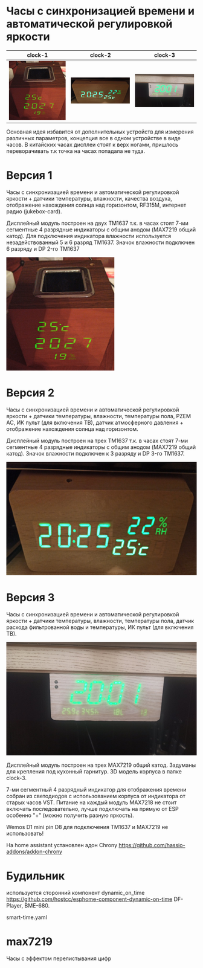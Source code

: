 

Часы с синхронизацией времени и автоматической регулировкой яркости
========================
| clock-1                                                    | clock-2                                                   | clock-3                                    |
|------------------------------------------------------------|-----------------------------------------------------------|--------------------------------------------|
| ![clock-1](https://github.com/ananyevgv/Esphome-clock-NTP/blob/main/clock-1/1639051819484.jpg) | ![clock-2](https://github.com/ananyevgv/Esphome-clock-NTP/blob/main/clock-2/1639051819490.jpg) | ![clock-3](https://github.com/ananyevgv/Esphome-clock-NTP/blob/main/clock-3/33.jpg) |



Основная идея избавится от дополнительных устройств для измерения различных параметров, концепция все в одном устройстве в виде часов. 
В китайских часах дисплеи стоят к верх ногами, пришлось переворачивать т.к точка на часах попадала не туда.

Версия 1 
==========

Часы с синхронизацией времени и автоматической регулировкой яркости + датчики температуры, влажности, качества воздуха, отображение нахождения солнца над горизонтом, RF315M, интернет радио (jukebox-card).

Дисплейный модуль построен на двух TM1637 т.к. в часах стоят 7-ми сегментные 4 разрядные индикаторы с общим анодом (MAX7219 общий катод). Для подключения индикатора влажности используется незадействованный 5 и 6 разряд TM1637. Значок влажности подключен 6 разряду и DP 2-го TM1637

<img src="https://github.com/ananyevgv/Esphome-clock-NTP/blob/main/clock-1/1639051819484.jpg" height="300" alt="Часы">

Версия 2
==========
Часы с синхронизацией времени и автоматической регулировкой яркости + датчики температуры, влажности, температуры пола, PZEM AC, ИК пульт (для включения ТВ), датчик атмосферного давления + отображение нахождения солнца над горизонтом.

Дисплейный модуль построен на трех TM1637 т.к. в часах стоят 7-ми сегментные 4 разрядные индикаторы с общим анодом (MAX7219 общий катод). Значок влажности подключен к 3 разряду и DP 3-го TM1637. 

<img src="https://github.com/ananyevgv/Esphome-clock-NTP/blob/main/clock-2/1639051819490.jpg" height="300" alt="Часы">

Версия 3
==========
Часы с синхронизацией времени и автоматической регулировкой яркости + датчики температуры, влажности, температуры пола, датчик расхода фильтрованной воды  и температуры, ИК пульт (для включения ТВ). 

<img src="https://github.com/ananyevgv/Esphome-clock-NTP/blob/main/clock-3/33.jpg" height="300" alt="Часы">

Дисплейный модуль построен на трех MAX7219 общий катод. Задуманы для крепления под кухонный гарнитур. 3D модель корпуса в папке clock-3.

7-ми сегментный 4 разрядный индикатор для отображения времени собран из светодиодов с использованием корпуса от индикатора от старых часов VST. Питание на каждый модуль MAX7218 не стоит включать последовательно, лучше подключать на прямую от ESP особенно "+" (можно получить разную яркость).


Wemos D1 mini pin D8  для подключения TM1637 и MAX7219 не использовать! 

На home assistant установлен адон Chrony https://github.com/hassio-addons/addon-chrony 


Будильник 
==========
используется сторонний компонент dynamic_on_time https://github.com/hostcc/esphome-component-dynamic-on-time
DF-Player, BME-680.

smart-time.yaml



max7219
==========
Часы с эффектом перелистывания цифр
